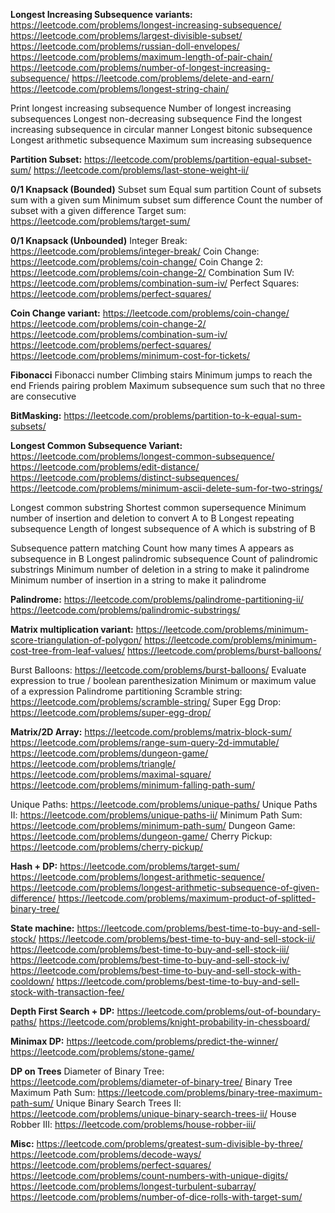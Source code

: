 **Longest Increasing Subsequence variants:**
https://leetcode.com/problems/longest-increasing-subsequence/
https://leetcode.com/problems/largest-divisible-subset/
https://leetcode.com/problems/russian-doll-envelopes/
https://leetcode.com/problems/maximum-length-of-pair-chain/
https://leetcode.com/problems/number-of-longest-increasing-subsequence/
https://leetcode.com/problems/delete-and-earn/
https://leetcode.com/problems/longest-string-chain/

Print longest increasing subsequence
Number of longest increasing subsequences
Longest non-decreasing subsequence
Find the longest increasing subsequence in circular manner
Longest bitonic subsequence
Longest arithmetic subsequence
Maximum sum increasing subsequence

**Partition Subset:**
https://leetcode.com/problems/partition-equal-subset-sum/
https://leetcode.com/problems/last-stone-weight-ii/

**0/1 Knapsack (Bounded)**
Subset sum
Equal sum partition
Count of subsets sum with a given sum
Minimum subset sum difference
Count the number of subset with a given difference
Target sum: https://leetcode.com/problems/target-sum/

**0/1 Knapsack (Unbounded)**
Integer Break: https://leetcode.com/problems/integer-break/
Coin Change: https://leetcode.com/problems/coin-change/
Coin Change 2: https://leetcode.com/problems/coin-change-2/
Combination Sum IV: https://leetcode.com/problems/combination-sum-iv/
Perfect Squares: https://leetcode.com/problems/perfect-squares/

**Coin Change variant:**
https://leetcode.com/problems/coin-change/
https://leetcode.com/problems/coin-change-2/
https://leetcode.com/problems/combination-sum-iv/
https://leetcode.com/problems/perfect-squares/
https://leetcode.com/problems/minimum-cost-for-tickets/

**Fibonacci**
Fibonacci number
Climbing stairs
Minimum jumps to reach the end
Friends pairing problem
Maximum subsequence sum such that no three are consecutive

**BitMasking:**
https://leetcode.com/problems/partition-to-k-equal-sum-subsets/

**Longest Common Subsequence Variant:**
https://leetcode.com/problems/longest-common-subsequence/
https://leetcode.com/problems/edit-distance/
https://leetcode.com/problems/distinct-subsequences/
https://leetcode.com/problems/minimum-ascii-delete-sum-for-two-strings/

Longest common substring
Shortest common supersequence
Minimum number of insertion and deletion to convert A to B
Longest repeating subsequence
Length of longest subsequence of A which is substring of B

Subsequence pattern matching
Count how many times A appears as subsequence in B
Longest palindromic subsequence
Count of palindromic substrings
Minimum number of deletion in a string to make it palindrome
Minimum number of insertion in a string to make it palindrome

**Palindrome:**
https://leetcode.com/problems/palindrome-partitioning-ii/
https://leetcode.com/problems/palindromic-substrings/

**Matrix multiplication variant:**
https://leetcode.com/problems/minimum-score-triangulation-of-polygon/
https://leetcode.com/problems/minimum-cost-tree-from-leaf-values/
https://leetcode.com/problems/burst-balloons/

Burst Balloons: https://leetcode.com/problems/burst-balloons/
Evaluate expression to true / boolean parenthesization
Minimum or maximum value of a expression
Palindrome partitioning
Scramble string: https://leetcode.com/problems/scramble-string/
Super Egg Drop: https://leetcode.com/problems/super-egg-drop/

**Matrix/2D Array:**
https://leetcode.com/problems/matrix-block-sum/
https://leetcode.com/problems/range-sum-query-2d-immutable/
https://leetcode.com/problems/dungeon-game/
https://leetcode.com/problems/triangle/
https://leetcode.com/problems/maximal-square/
https://leetcode.com/problems/minimum-falling-path-sum/

Unique Paths: https://leetcode.com/problems/unique-paths/
Unique Paths II: https://leetcode.com/problems/unique-paths-ii/
Minimum Path Sum: https://leetcode.com/problems/minimum-path-sum/
Dungeon Game: https://leetcode.com/problems/dungeon-game/
Cherry Pickup: https://leetcode.com/problems/cherry-pickup/

**Hash + DP:**
https://leetcode.com/problems/target-sum/
https://leetcode.com/problems/longest-arithmetic-sequence/
https://leetcode.com/problems/longest-arithmetic-subsequence-of-given-difference/
https://leetcode.com/problems/maximum-product-of-splitted-binary-tree/

**State machine:**
https://leetcode.com/problems/best-time-to-buy-and-sell-stock/
https://leetcode.com/problems/best-time-to-buy-and-sell-stock-ii/
https://leetcode.com/problems/best-time-to-buy-and-sell-stock-iii/
https://leetcode.com/problems/best-time-to-buy-and-sell-stock-iv/
https://leetcode.com/problems/best-time-to-buy-and-sell-stock-with-cooldown/
https://leetcode.com/problems/best-time-to-buy-and-sell-stock-with-transaction-fee/

**Depth First Search + DP:**
https://leetcode.com/problems/out-of-boundary-paths/
https://leetcode.com/problems/knight-probability-in-chessboard/

**Minimax DP:**
https://leetcode.com/problems/predict-the-winner/
https://leetcode.com/problems/stone-game/

**DP on Trees**
Diameter of Binary Tree: https://leetcode.com/problems/diameter-of-binary-tree/
Binary Tree Maximum Path Sum: https://leetcode.com/problems/binary-tree-maximum-path-sum/
Unique Binary Search Trees II: https://leetcode.com/problems/unique-binary-search-trees-ii/
House Robber III: https://leetcode.com/problems/house-robber-iii/

**Misc:**
https://leetcode.com/problems/greatest-sum-divisible-by-three/
https://leetcode.com/problems/decode-ways/
https://leetcode.com/problems/perfect-squares/
https://leetcode.com/problems/count-numbers-with-unique-digits/
https://leetcode.com/problems/longest-turbulent-subarray/
https://leetcode.com/problems/number-of-dice-rolls-with-target-sum/